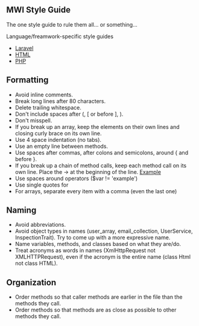 ## MWI Style Guide
The one style guide to rule them all... or something...

Language/freamwork-specific style guides

- [Laravel](#)
- [HTML](https://github.com/MidwesternInteractive/style/tree/master/html)
- [PHP](#)

## Formatting
- Avoid inline comments.
- Break long lines after 80 characters.
- Delete trailing whitespace.
- Don't include spaces after (, [ or before ], ).
- Don't misspell.
- If you break up an array, keep the elements on their own lines and closing curly brace on its own line.
- Use 4 space indentation (no tabs).
- Use an empty line between methods.
- Use spaces after commas, after colons and semicolons, around { and before }.
- If you break up a chain of method calls, keep each method call on its own line. Place the -> at the beginning of the line. [Example](https://github.com/MidwesternInteractive/style/blob/master/examples/break-up-method-calls.php) 
- Use spaces around operators ($var != 'example')
- Use single quotes for 
- For arrays, separate every item with a comma (even the last one)

## Naming
- Avoid abbreviations. 
- Avoid object types in names (user_array, email_collection, UserService, InspectionTrait). Try to come up with a more expressive name.
- Name variables, methods, and classes based on what they are/do.
- Treat acronyms as words in names (XmlHttpRequest not XMLHTTPRequest), even if the acronym is the entire name (class Html not class HTML).

## Organization
- Order methods so that caller methods are earlier in the file than the methods they call.
- Order methods so that methods are as close as possible to other methods they call.
